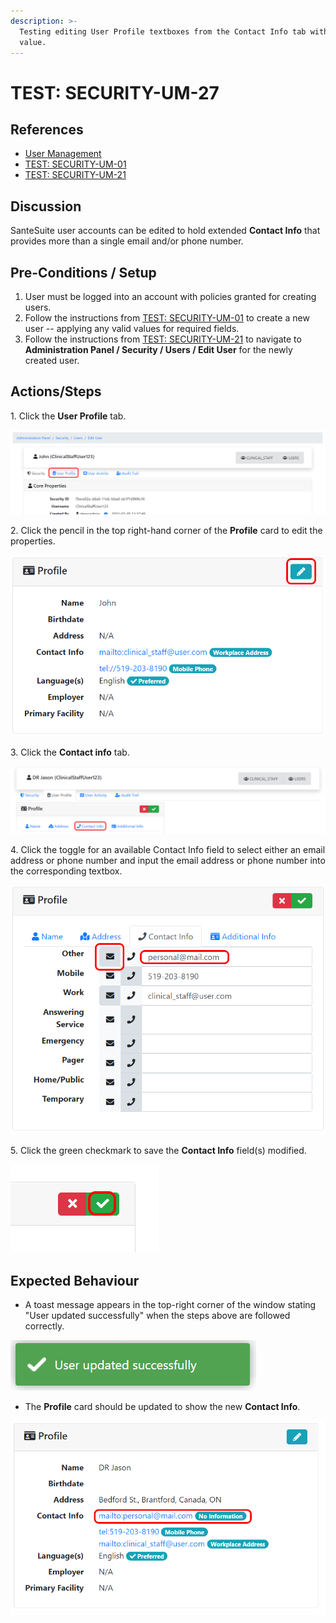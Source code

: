 ```yaml
---
description: >-
  Testing editing User Profile textboxes from the Contact Info tab with a valid
  value.
---
```


# TEST: SECURITY-UM-27

## References

* [User Management](broken-reference)
* [TEST: SECURITY-UM-01](test-security-um-01.md)
* [TEST: SECURITY-UM-21](test-security-um-21.md)

## Discussion

SanteSuite user accounts can be edited to hold extended **Contact Info** that provides more than a single email and/or phone number.

## Pre-Conditions / Setup

1. User must be logged into an account with policies granted for creating users.
2. Follow the instructions from [TEST: SECURITY-UM-01](test-security-um-01.md) to create a new user -- applying any valid values for required fields.
3. Follow the instructions from [TEST: SECURITY-UM-21](test-security-um-21.md) to navigate to **Administration Panel / Security / Users / Edit User** for the newly created user.

## Actions/Steps

1\. Click the **User Profile** tab.

![](<../../../../../../../../../.gitbook/assets/image (255).png>)

2\. Click the pencil in the top right-hand corner of the **Profile** card to edit the properties.&#x20;

![](<../../../../../../../../../.gitbook/assets/image (220).png>)

3\. Click the **Contact info** tab.

![](<../../../../../../../../../.gitbook/assets/image (687).png>)

4\. Click the toggle for an available Contact Info field to select either an email address or phone number and input the email address or phone number into the corresponding textbox.

![](<../../../../../../../../../.gitbook/assets/image (517).png>)

5\. Click the green checkmark to save the **Contact Info** field(s) modified.

![](<../../../../../../../../../.gitbook/assets/image (252).png>)

## Expected Behaviour

* A toast message appears in the top-right corner of the window stating "User updated successfully" when the steps above are followed correctly.

![](<../../../../../../../../../.gitbook/assets/image (229).png>)

* The **Profile** card should be updated to show the new **Contact Info**.

![](<../../../../../../../../../.gitbook/assets/image (545).png>)

